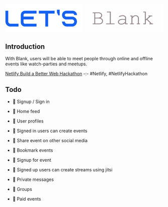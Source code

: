 #

<div align="center">

![LetsBlank](static/letsblank.png)

</div>

## Introduction

With Blank, users will be able to meet people through online and offline events like watch-parties and meetups.

[Netlify Build a Better Web Hackathon](https://townhall.hashnode.com/netlify-hackathon) -:- #Netlify, #NetlifyHackathon

## Todo

- :black_square_button: Signup / Sign in

- :black_square_button: Home feed

- :black_square_button: User profiles

- :black_square_button: Signed in users can create events

- :black_square_button: Share event on other social media

- :black_square_button: Bookmark events

- :black_square_button: Signup for event

- :black_square_button: Signed up users can create streams using jitsi

- :black_square_button: Private messages

- :black_square_button: Groups

- :black_square_button: Paid events
